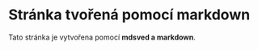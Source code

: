 <!-- markdown/+page.svelte -->

# Stránka tvořená pomocí markdown

Tato stránka je vytvořena pomocí **mdsved a markdown**.